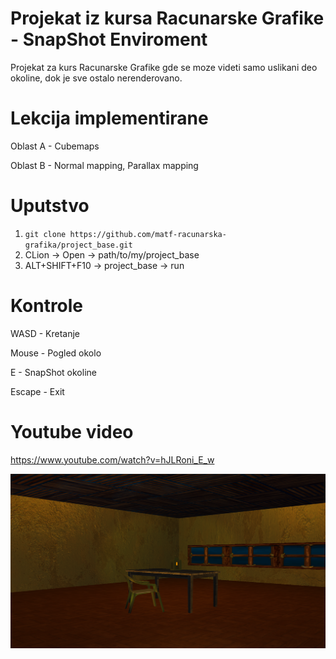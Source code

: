 # Projekat iz kursa Racunarske Grafike - SnapShot Enviroment
Projekat za kurs Racunarske Grafike gde se moze videti samo uslikani deo okoline, dok je sve ostalo nerenderovano.

# Lekcija implementirane
Oblast A - Cubemaps

Oblast B - Normal mapping, Parallax mapping

# Uputstvo
1. `git clone https://github.com/matf-racunarska-grafika/project_base.git`
2. CLion -> Open -> path/to/my/project_base
3. ALT+SHIFT+F10 -> project_base -> run

# Kontrole
WASD - Kretanje

Mouse - Pogled okolo

E - SnapShot okoline

Escape - Exit

# Youtube video
https://www.youtube.com/watch?v=hJLRoni_E_w

![alt text](https://github.com/Pr0pyh/ProjekatGrafika/blob/82becbdbf431859ba905a592243cde5a97bdcca3/Screenshot%20from%202024-04-11%2013-36-59.png)

